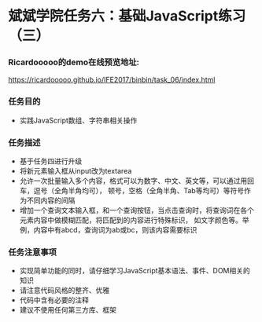 # 斌斌学院任务六：基础JavaScript练习（三）
### Ricardooooo的demo在线预览地址:
https://ricardooooo.github.io/IFE2017/binbin/task_06/index.html

### 任务目的
* 实践JavaScript数组、字符串相关操作

### 任务描述
* 基于任务四进行升级
* 将新元素输入框从input改为textarea
* 允许一次批量输入多个内容，格式可以为数字、中文、英文等，可以通过用回车，逗号（全角半角均可），
顿号，空格（全角半角、Tab等均可）等符号作为不同内容的间隔
* 增加一个查询文本输入框，和一个查询按钮，当点击查询时，将查询词在各个元素内容中做模糊匹配，将匹配到的内容进行特殊标识，
如文字颜色等。举例，内容中有abcd，查询词为ab或bc，则该内容需要标识

### 任务注意事项
* 实现简单功能的同时，请仔细学习JavaScript基本语法、事件、DOM相关的知识
* 请注意代码风格的整齐、优雅
* 代码中含有必要的注释
* 建议不使用任何第三方库、框架
